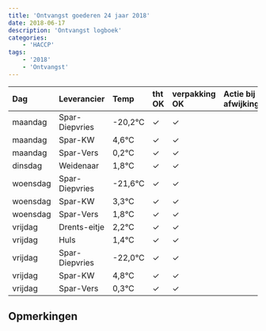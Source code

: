 ```yaml
---
title: 'Ontvangst goederen 24 jaar 2018'
date: 2018-06-17
description: 'Ontvangst logboek'
categories:
    - 'HACCP'
tags:
    - '2018'
    - 'Ontvangst'
---
```

| Dag | Leverancier | Temp | tht OK | verpakking OK | Actie bij afwijking | Controle door |
|:---|:---|:---|:---|:---|:---|:---|
| maandag | Spar-Diepvries | -20,2°C | &check; | &check; | | DPater |
| maandag | Spar-KW | 4,6°C | &check; | &check; | | DPater |
| maandag | Spar-Vers | 0,2°C | &check; | &check; | | DPater |
| dinsdag | Weidenaar | 1,8°C | &check; | &check; | | DPater |
| woensdag | Spar-Diepvries | -21,6°C | &check; | &check; | | WPater |
| woensdag | Spar-KW | 3,3°C | &check; | &check; | | WPater |
| woensdag | Spar-Vers | 1,8°C | &check; | &check; | | WPater |
| vrijdag | Drents-eitje | 2,2°C | &check; | &check; | | WPater |
| vrijdag | Huls | 1,4°C | &check; | &check; | | WPater |
| vrijdag | Spar-Diepvries | -22,0°C | &check; | &check; | | WPater |
| vrijdag | Spar-KW | 4,8°C | &check; | &check; | | WPater |
| vrijdag | Spar-Vers | 0,3°C | &check; | &check; | | WPater |

## Opmerkingen


